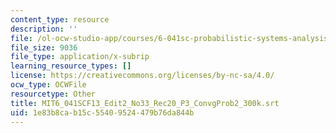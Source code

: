 ```yaml
---
content_type: resource
description: ''
file: /ol-ocw-studio-app/courses/6-041sc-probabilistic-systems-analysis-and-applied-probability-fall-2013/1e83b8cab15c55409524479b76da844b_MIT6_041SCF13_Edit2_No33_Rec20_P3_ConvgProb2_300k.vtt
file_size: 9036
file_type: application/x-subrip
learning_resource_types: []
license: https://creativecommons.org/licenses/by-nc-sa/4.0/
ocw_type: OCWFile
resourcetype: Other
title: MIT6_041SCF13_Edit2_No33_Rec20_P3_ConvgProb2_300k.srt
uid: 1e83b8ca-b15c-5540-9524-479b76da844b
---
```

